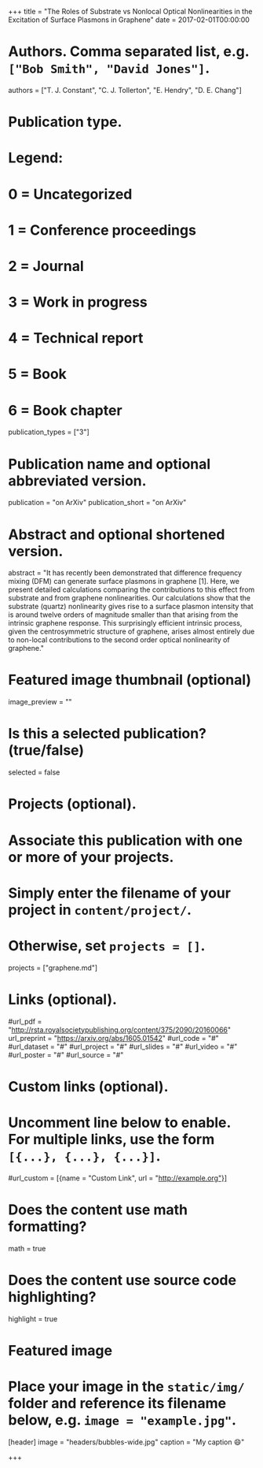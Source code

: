 +++
title = "The Roles of Substrate vs Nonlocal Optical Nonlinearities in the Excitation of Surface Plasmons in Graphene"
date = 2017-02-01T00:00:00

# Authors. Comma separated list, e.g. `["Bob Smith", "David Jones"]`.
authors = ["T. J. Constant", "C. J. Tollerton",  "E. Hendry", "D. E. Chang"]

# Publication type.
# Legend:
# 0 = Uncategorized
# 1 = Conference proceedings
# 2 = Journal
# 3 = Work in progress
# 4 = Technical report
# 5 = Book
# 6 = Book chapter
publication_types = ["3"]

# Publication name and optional abbreviated version.
publication = "on ArXiv"
publication_short = "on ArXiv"

# Abstract and optional shortened version.
abstract = "It has recently been demonstrated that difference frequency mixing (DFM) can generate surface plasmons in graphene [1]. Here, we present detailed calculations comparing the contributions to this effect from substrate and from graphene nonlinearities. Our calculations show that the substrate (quartz) nonlinearity gives rise to a surface plasmon intensity that is around twelve orders of magnitude smaller than that arising from the intrinsic graphene response. This surprisingly efficient intrinsic process, given the centrosymmetric structure of graphene, arises almost entirely due to non-local contributions to the second order optical nonlinearity of graphene."

# Featured image thumbnail (optional)
image_preview = ""

# Is this a selected publication? (true/false)
selected = false

# Projects (optional).
#   Associate this publication with one or more of your projects.
#   Simply enter the filename of your project in `content/project/`.
#   Otherwise, set `projects = []`.
projects = ["graphene.md"]

# Links (optional).
#url_pdf = "http://rsta.royalsocietypublishing.org/content/375/2090/20160066"
url_preprint = "https://arxiv.org/abs/1605.01542"
#url_code = "#"
#url_dataset = "#"
#url_project = "#"
#url_slides = "#"
#url_video = "#"
#url_poster = "#"
#url_source = "#"

# Custom links (optional).
#   Uncomment line below to enable. For multiple links, use the form `[{...}, {...}, {...}]`.
#url_custom = [{name = "Custom Link", url = "http://example.org"}]

# Does the content use math formatting?
math = true

# Does the content use source code highlighting?
highlight = true

# Featured image
# Place your image in the `static/img/` folder and reference its filename below, e.g. `image = "example.jpg"`.
[header]
image = "headers/bubbles-wide.jpg"
caption = "My caption :smile:"

+++

